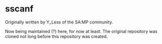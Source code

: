 # sscanf

Originally written by Y_Less of the SA:MP community.

Now being maintained (?) here, for now at least. The original repository was cloned not long before this repository was created.
